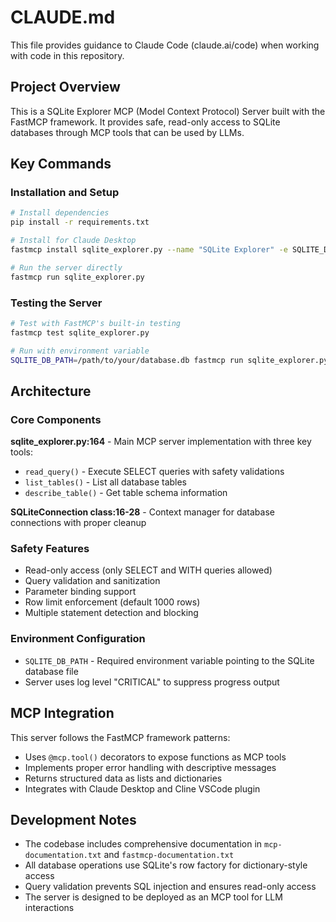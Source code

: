 # CLAUDE.md

This file provides guidance to Claude Code (claude.ai/code) when working with code in this repository.

## Project Overview

This is a SQLite Explorer MCP (Model Context Protocol) Server built with the FastMCP framework. It provides safe, read-only access to SQLite databases through MCP tools that can be used by LLMs.

## Key Commands

### Installation and Setup
```bash
# Install dependencies
pip install -r requirements.txt

# Install for Claude Desktop
fastmcp install sqlite_explorer.py --name "SQLite Explorer" -e SQLITE_DB_PATH=/path/to/db

# Run the server directly
fastmcp run sqlite_explorer.py
```

### Testing the Server
```bash
# Test with FastMCP's built-in testing
fastmcp test sqlite_explorer.py

# Run with environment variable
SQLITE_DB_PATH=/path/to/your/database.db fastmcp run sqlite_explorer.py
```

## Architecture

### Core Components

**sqlite_explorer.py:164** - Main MCP server implementation with three key tools:
- `read_query()` - Execute SELECT queries with safety validations
- `list_tables()` - List all database tables
- `describe_table()` - Get table schema information

**SQLiteConnection class:16-28** - Context manager for database connections with proper cleanup

### Safety Features
- Read-only access (only SELECT and WITH queries allowed)
- Query validation and sanitization
- Parameter binding support
- Row limit enforcement (default 1000 rows)
- Multiple statement detection and blocking

### Environment Configuration
- `SQLITE_DB_PATH` - Required environment variable pointing to the SQLite database file
- Server uses log level "CRITICAL" to suppress progress output

## MCP Integration

This server follows the FastMCP framework patterns:
- Uses `@mcp.tool()` decorators to expose functions as MCP tools
- Implements proper error handling with descriptive messages
- Returns structured data as lists and dictionaries
- Integrates with Claude Desktop and Cline VSCode plugin

## Development Notes

- The codebase includes comprehensive documentation in `mcp-documentation.txt` and `fastmcp-documentation.txt`
- All database operations use SQLite's row factory for dictionary-style access
- Query validation prevents SQL injection and ensures read-only access
- The server is designed to be deployed as an MCP tool for LLM interactions